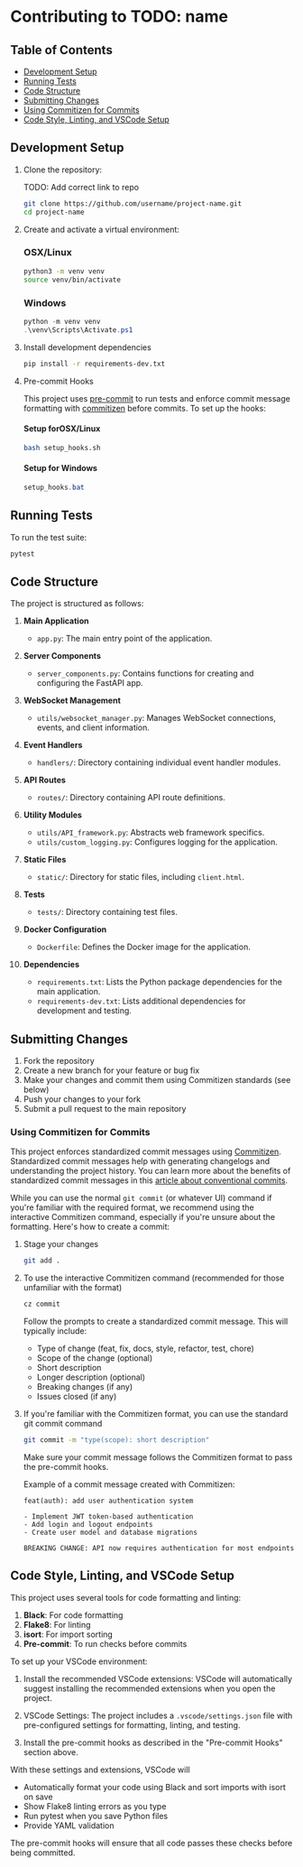 # Contributing to TODO: name


## Table of Contents

- [Development Setup](#development-setup)
- [Running Tests](#running-tests)
- [Code Structure](#code-structure)
- [Submitting Changes](#submitting-changes)
- [Using Commitizen for Commits](#using-commitizen-for-commits)
- [Code Style, Linting, and VSCode Setup](#code-style-linting-and-vscode-setup)

## Development Setup

1. Clone the repository:

   TODO: Add correct link to repo

   ```bash
   git clone https://github.com/username/project-name.git
   cd project-name
   ```

2. Create and activate a virtual environment:

   ### OSX/Linux

   ```bash
   python3 -m venv venv
   source venv/bin/activate
   ```

   ### Windows

   ```powershell
   python -m venv venv
   .\venv\Scripts\Activate.ps1
   ```

3. Install development dependencies

   ```bash
   pip install -r requirements-dev.txt
   ```

4. Pre-commit Hooks

   This project uses [pre-commit](https://pre-commit.com/) to run tests and enforce commit message formatting with [commitizen](https://commitizen-tools.github.io/commitizen/) before commits. To set up the hooks:

   #### Setup forOSX/Linux

   ```bash
   bash setup_hooks.sh
   ```

   #### Setup for Windows

   ```powershell
   setup_hooks.bat
   ```

## Running Tests

To run the test suite:

```bash
pytest
```

## Code Structure

The project is structured as follows:

1. **Main Application**
   - `app.py`: The main entry point of the application.

2. **Server Components**
   - `server_components.py`: Contains functions for creating and configuring the FastAPI app.

3. **WebSocket Management**
   - `utils/websocket_manager.py`: Manages WebSocket connections, events, and client information.

4. **Event Handlers**
   - `handlers/`: Directory containing individual event handler modules.

5. **API Routes**
   - `routes/`: Directory containing API route definitions.

6. **Utility Modules**
   - `utils/API_framework.py`: Abstracts web framework specifics.
   - `utils/custom_logging.py`: Configures logging for the application.

7. **Static Files**
   - `static/`: Directory for static files, including `client.html`.

8. **Tests**
   - `tests/`: Directory containing test files.

9. **Docker Configuration**
   - `Dockerfile`: Defines the Docker image for the application.

10. **Dependencies**
    - `requirements.txt`: Lists the Python package dependencies for the main application.
    - `requirements-dev.txt`: Lists additional dependencies for development and testing.

## Submitting Changes

1. Fork the repository
2. Create a new branch for your feature or bug fix
3. Make your changes and commit them using Commitizen standards (see below)
4. Push your changes to your fork
5. Submit a pull request to the main repository

### Using Commitizen for Commits

This project enforces standardized commit messages using [Commitizen](https://commitizen-tools.github.io/commitizen/). Standardized commit messages help with generating changelogs and understanding the project history. You can learn more about the benefits of standardized commit messages in this [article about conventional commits](https://www.conventionalcommits.org/).

While you can use the normal `git commit` (or whatever UI) command if you're familiar with the required format, we recommend using the interactive Commitizen command, especially if you're unsure about the formatting. Here's how to create a commit:

1. Stage your changes

   ```bash
   git add .
   ```

2. To use the interactive Commitizen command (recommended for those unfamiliar with the format)

   ```bash
   cz commit
   ```

   Follow the prompts to create a standardized commit message. This will typically include:
   - Type of change (feat, fix, docs, style, refactor, test, chore)
   - Scope of the change (optional)
   - Short description
   - Longer description (optional)
   - Breaking changes (if any)
   - Issues closed (if any)

3. If you're familiar with the Commitizen format, you can use the standard git commit command

   ```bash
   git commit -m "type(scope): short description"
   ```

   Make sure your commit message follows the Commitizen format to pass the pre-commit hooks.

   Example of a commit message created with Commitizen:

   ```text
   feat(auth): add user authentication system

   - Implement JWT token-based authentication
   - Add login and logout endpoints
   - Create user model and database migrations

   BREAKING CHANGE: API now requires authentication for most endpoints
   ```

## Code Style, Linting, and VSCode Setup

This project uses several tools for code formatting and linting:

1. **Black**: For code formatting
2. **Flake8**: For linting
3. **isort**: For import sorting
4. **Pre-commit**: To run checks before commits

To set up your VSCode environment:

1. Install the recommended VSCode extensions:
   VSCode will automatically suggest installing the recommended extensions when you open the project.

2. VSCode Settings:
   The project includes a `.vscode/settings.json` file with pre-configured settings for formatting, linting, and testing.

3. Install the pre-commit hooks as described in the "Pre-commit Hooks" section above.

With these settings and extensions, VSCode will

- Automatically format your code using Black and sort imports with isort on save
- Show Flake8 linting errors as you type
- Run pytest when you save Python files
- Provide YAML validation

The pre-commit hooks will ensure that all code passes these checks before being committed.
